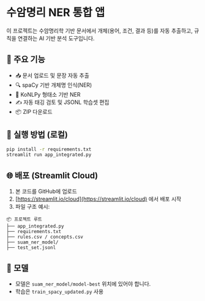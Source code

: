 # 수암명리 NER 통합 앱

이 프로젝트는 수암명리학 기반 문서에서 개체(용어, 조건, 결과 등)를 자동 추출하고, 규칙을 연결하는 AI 기반 분석 도구입니다.

## 🧠 주요 기능
- 📥 문서 업로드 및 문장 자동 추출
- 🔍 spaCy 기반 개체명 인식(NER)
- 🧠 KoNLPy 형태소 기반 NER
- ✍ 자동 태깅 검토 및 JSONL 학습셋 편집
- 📦 ZIP 다운로드

## 🚀 실행 방법 (로컬)

```bash
pip install -r requirements.txt
streamlit run app_integrated.py
```

## 🌐 배포 (Streamlit Cloud)
1. 본 코드를 GitHub에 업로드
2. [https://streamlit.io/cloud](https://streamlit.io/cloud) 에서 배포 시작
3. 파일 구조 예시:
```
📦 프로젝트 루트
├── app_integrated.py
├── requirements.txt
├── rules.csv / concepts.csv
├── suam_ner_model/
├── test_set.jsonl
```

## 📌 모델
- 모델은 `suam_ner_model/model-best` 위치에 있어야 합니다.
- 학습은 `train_spacy_updated.py` 사용
